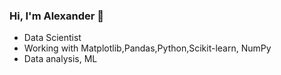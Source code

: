 ### Hi, I'm Alexander 👋

- Data Scientist
- Working with Matplotlib,Pandas,Python,Scikit-learn, NumPy
- Data analysis, ML

